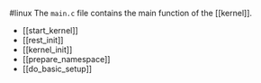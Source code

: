 #linux
The `main.c` file contains the main function of the [[kernel]].

- [[start_kernel]]
- [[rest_init]]
- [[kernel_init]]
- [[prepare_namespace]]
- [[do_basic_setup]]